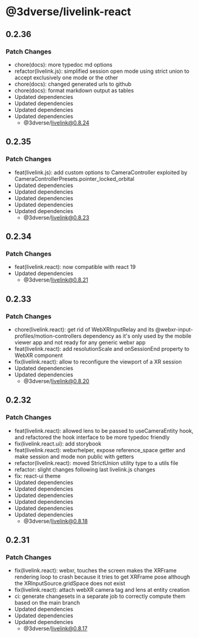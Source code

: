# @3dverse/livelink-react

## 0.2.36

### Patch Changes

-   chore(docs): more typedoc md options
-   refactor(livelink.js): simplified session open mode using strict union to accept exclusively one mode or the other
-   chore(docs): changed generated urls to github
-   chore(docs): format markdown output as tables
-   Updated dependencies
-   Updated dependencies
-   Updated dependencies
-   Updated dependencies
    -   @3dverse/livelink@0.8.24

## 0.2.35

### Patch Changes

-   feat(livelink.js): add custom options to CameraController exploited by CameraControllerPresets.pointer_locked_orbital
-   Updated dependencies
-   Updated dependencies
-   Updated dependencies
-   Updated dependencies
-   Updated dependencies
    -   @3dverse/livelink@0.8.23

## 0.2.34

### Patch Changes

-   feat(livelink.react): now compatible with react 19
-   Updated dependencies
    -   @3dverse/livelink@0.8.21

## 0.2.33

### Patch Changes

-   chore(livelink.react): get rid of WebXRInputRelay and its @webxr-input-profiles/motion-controllers dependency as it's only used by the mobile viewer app and not ready for any generic webxr app
-   feat(livelink.react): add resolutionScale and onSessionEnd property to WebXR component
-   fix(livelink.react): allow to reconfigure the viewport of a XR session
-   Updated dependencies
-   Updated dependencies
    -   @3dverse/livelink@0.8.20

## 0.2.32

### Patch Changes

-   feat(livelink.react): allowed lens to be passed to useCameraEntity hook, and refactored the hook interface to be more typedoc friendly
-   fix(livelink.react.ui): add storybook
-   feat(livelink.react): webxrhelper, expose reference_space getter and make session and mode non public with getters
-   refactor(livelink.react): moved StrictUnion utility type to a utils file
-   refactor: slight changes following last livelink.js changes
-   fix: react-ui theme
-   Updated dependencies
-   Updated dependencies
-   Updated dependencies
-   Updated dependencies
-   Updated dependencies
-   Updated dependencies
    -   @3dverse/livelink@0.8.18

## 0.2.31

### Patch Changes

-   fix(livelink.react): webxr, touches the screen makes the XRFrame rendering loop to crash because it tries to get XRFrame pose although the XRInputSource.gridSpace does not exist
-   fix(livelink.react): attach webXR camera tag and lens at entity creation
-   ci: generate changesets in a separate job to correctly compute them based on the main branch
-   Updated dependencies
-   Updated dependencies
-   Updated dependencies
    -   @3dverse/livelink@0.8.17
